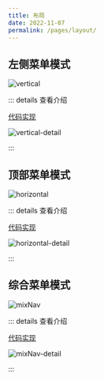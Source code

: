 ```yaml
---
title: 布局
date: 2022-11-07
permalink: /pages/layout/
---
```


## 左侧菜单模式

![vertical](~@alias/img/layout/vertical.jpg)

::: details 查看介绍

[代码实现](https://gitee.com/yiming_chang/vue-pure-admin/blob/main/src/layout/components/sidebar/vertical.vue)

![vertical-detail](~@alias/img/layout/vertical-detail.jpg)

:::

## 顶部菜单模式

![horizontal](~@alias/img/layout/horizontal.jpg)

::: details 查看介绍

[代码实现](https://gitee.com/yiming_chang/vue-pure-admin/blob/main/src/layout/components/sidebar/horizontal.vue)

![horizontal-detail](~@alias/img/layout/horizontal-detail.jpg)

:::

## 综合菜单模式

![mixNav](~@alias/img/layout/mixNav.jpg)

::: details 查看介绍

[代码实现](https://gitee.com/yiming_chang/vue-pure-admin/blob/main/src/layout/components/sidebar/mixNav.vue)

![mixNav-detail](~@alias/img/layout/mixNav-detail.jpg)

:::

